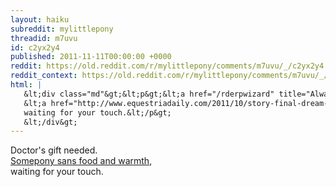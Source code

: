 ```yaml
---
layout: haiku
subreddit: mylittlepony
threadid: m7uvu
id: c2yx2y4
published: 2011-11-11T00:00:00 +0000
reddit: https://old.reddit.com/r/mylittlepony/comments/m7uvu/_/c2yx2y4
reddit_context: https://old.reddit.com/r/mylittlepony/comments/m7uvu/_/c2yx2y4?context=3
html: |
   &lt;div class="md"&gt;&lt;p&gt;&lt;a href="/rderpwizard" title="Always Relevant / Life Destiny Decided / Paper Bag Princess"&gt;&lt;/a&gt; Doctor&amp;#39;s gift needed.&lt;br/&gt;
   &lt;a href="http://www.equestriadaily.com/2011/10/story-final-dream-of-filly.html"&gt;Somepony sans food and warmth&lt;/a&gt;,&lt;br/&gt;
   waiting for your touch.&lt;/p&gt;
   &lt;/div&gt;
---
```


[](/rderpwizard "Always Relevant / Life Destiny Decided / Paper Bag Princess") Doctor's gift needed.  
[Somepony sans food and warmth](http://www.equestriadaily.com/2011/10/story-final-dream-of-filly.html),  
waiting for your touch.